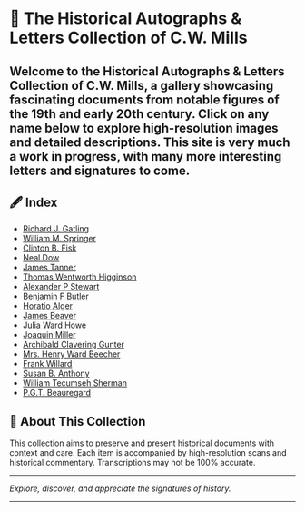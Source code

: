# 📜 The Historical Autographs & Letters Collection of C.W. Mills

Welcome to the **Historical Autographs & Letters Collection of C.W. Mills**, a gallery showcasing fascinating documents from notable figures of the 19th and early 20th century. Click on any name below to explore high-resolution images and detailed descriptions. This site is very much a work in progress, with many more interesting letters and signatures to come.
---

## 🖋️ Index

- [Richard J. Gatling](gatling.md)
- [William M. Springer](springer.md)
- [Clinton B. Fisk](fisk.md)
- [Neal Dow](dow.md)
- [James Tanner](tanner.md)
- [Thomas Wentworth Higginson](higginson.md)
- [Alexander P Stewart](stewart.md)
- [Benjamin F Butler](butler.md)
- [Horatio Alger](alger.md)
- [James Beaver](beaver.md)
- [Julia Ward Howe](howe.md)
- [Joaquin Miller](miller.md)
- [Archibald Clavering Gunter](gunter.md)
- [Mrs. Henry Ward Beecher](beecher.md)
- [Frank Willard](willard.md)
- [Susan B. Anthony](anthony.md)
- [William Tecumseh Sherman](sherman.md)
- [P.G.T. Beauregard](beauregard.md)

## 🔎 About This Collection

This collection aims to preserve and present historical documents with context and care. Each item is accompanied by high-resolution scans and historical commentary. Transcriptions may not be 100% accurate.

---

*Explore, discover, and appreciate the signatures of history.*

---
